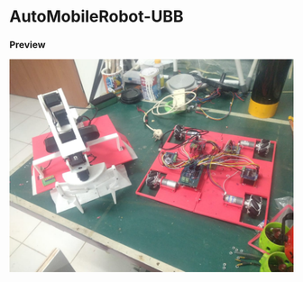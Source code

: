 ﻿# AutoMobileRobot-UBB

### Preview
![image](https://github.com/Zexia-l/automobilerobot-ubb/blob/main/images/WhatsApp%20Image%202024-10-15%20at%2016.04.16_ea3cfca0.jpg)
